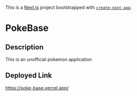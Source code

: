 This is a [Next.js](https://nextjs.org/) project bootstrapped with [`create-next-app`](https://github.com/vercel/next.js/tree/canary/packages/create-next-app).

# PokeBase

## Description

This is an unofficial pokemon application

## Deployed Link

<a href="https://poke-base.vercel.app/">https://poke-base.vercel.app/</a>
